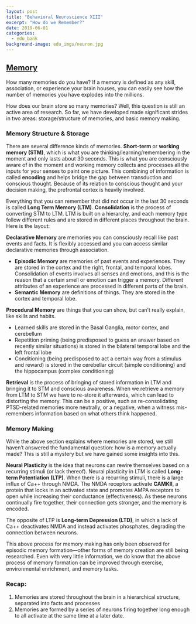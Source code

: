 ```yaml
---
layout: post
title: "Behavioral Neuroscience XIII"
excerpt: "How do we Remember?"
date: 2019-06-01
categories:
  - edu_bank
background-image: edu_imgs/neuron.jpg
---
```


## <u>Memory</u>

How many memories do you have? If a memory is defined as any skill, association, or experience your brain houses, you can easily see how the number of memories you have explodes into the millions.

How does our brain store so many memories? Well, this question is still an active area of research. So far, we have developed made significant strides in two areas: storage/structure of memories, and basic memory making.

### Memory Structure & Storage

There are several difference kinds of memories. **Short-term** or **working memory (STM)**, which is what you are thinking/learning/remembering in the moment and only lasts about 30 seconds. This is what you are consciously aware of in the moment and working memory collects and processes all the inputs for your senses to paint one picture. This combining of information is called **encoding** and helps bridge the gap between transduction and conscious thought. Because of its relation to conscious thought and your decision making, the prefrontal cortex is heavily involved.

Everything that you can remember that did not occur in the last 30 seconds is called **Long Term Memory (LTM)**. **Consolidation** is the process of converting STM to LTM. LTM is built on a hierarchy, and each memory type follow different rules and are stored in different places throughout the brain. Here is the layout:

**Declarative Memory** are memories you can consciously recall like past events and facts. It is flexibly accessed and you can access similar declarative memories through association.
  - **Episodic Memory** are memories of past events and experiences. They are stored in the cortex and the right, frontal, and temporal lobes. Consolidation of events involves all senses and emotions, and this is the reason that a certain smell or emotion can trigger a memory. Different attributes of an experience are processed in different parts of the brain.
  - **Semantic Memory** are definitions of things. They are stored in the cortex and temporal lobe.

**Procedural Memory** are things that you can show, but can’t really explain, like skills and habits.
  - Learned skills are stored in the Basal Ganglia, motor cortex, and cerebellum
 - Repetition priming (being predisposed to guess an answer based on recently similar situations) is stored in the bilateral temporal lobe and the left frontal lobe
 - Conditioning (being predisposed to act a certain way from a stimulus and reward) is stored in the cerebellar circuit (simple conditioning) and the hippocampus (complex conditioning)

**Retrieval** is the process of bringing of stored information in LTM and bringing it to STM and conscious awareness. When we retrieve a memory from LTM to STM we have to re-store it afterwards, which can lead to distorting the memory. This can be a positive, such as re-consolidating PTSD-related memories more neutrally, or a negative, when a witness mis-remembers information based on what others think happened.

### Memory Making

While the above section explains where memories are stored, we still haven’t answered the fundamental question: how is a memory actually made? This is still a mystery but we have gained some insights into this.

**Neural Plasticity** is the idea that neurons can rewire themselves based on a recurring stimuli (or lack thereof). Neural plasticity in LTM is called **Long-term Potentiation (LTP)**. When there is a recurring stimuli, there is a large influx of Ca++ through NMDA. The NMDA receptors activate **CAMKII**, a protein that locks in an activated state and promotes AMPA receptors to open while increasing their conductance (effectiveness). As these neurons continually fire together, their connection gets stronger, and the memory is encoded.

The opposite of LTP is **Long-term Depression (LTD)**, in which a lack of Ca++ deactivates NMDA and instead activates phosphates, degrading the connection between neurons.

This above process for memory making has only been observed for episodic memory formation—other forms of memory creation are still being researched. Even with very little information, we do know that the above process of memory formation can be improved through exercise, environmental enrichment, and memory tasks.

### Recap:
1.	Memories are stored throughout the brain in a hierarchical structure, separated into facts and processes
2.	Memories are formed by a series of neurons firing together long enough to all activate at the same time at a later date.
